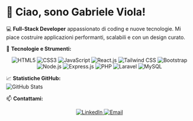 # 👋 Ciao, sono Gabriele Viola!

💻 **Full-Stack Developer** appassionato di coding e nuove tecnologie. Mi piace costruire applicazioni performanti, scalabili e con un design curato.

🚀 **Tecnologie e Strumenti:**
<p align="center">
  <img src="https://img.shields.io/badge/-HTML5-E34F26?style=flat-square&logo=html5&logoColor=white" alt="HTML5" />
  <img src="https://img.shields.io/badge/-CSS3-1572B6?style=flat-square&logo=css3&logoColor=white" alt="CSS3" />
  <img src="https://img.shields.io/badge/-JavaScript-F7DF1E?style=flat-square&logo=javascript&logoColor=black" alt="JavaScript" />
  <img src="https://img.shields.io/badge/-React.js-61DAFB?style=flat-square&logo=react&logoColor=black" alt="React.js" />
  <img src="https://img.shields.io/badge/-Tailwind%20CSS-06B6D4?style=flat-square&logo=tailwindcss&logoColor=white" alt="Tailwind CSS" />
  <img src="https://img.shields.io/badge/-Bootstrap-7952B3?style=flat-square&logo=bootstrap&logoColor=white" alt="Bootstrap" />
  <img src="https://img.shields.io/badge/-Node.js-339933?style=flat-square&logo=node.js&logoColor=white" alt="Node.js" />
  <img src="https://img.shields.io/badge/-Express.js-000000?style=flat-square&logo=express&logoColor=white" alt="Express.js" />
  <img src="https://img.shields.io/badge/-PHP-777BB4?style=flat-square&logo=php&logoColor=white" alt="PHP" />
  <img src="https://img.shields.io/badge/-Laravel-FF2D20?style=flat-square&logo=laravel&logoColor=white" alt="Laravel" />
  <img src="https://img.shields.io/badge/-MySQL-4479A1?style=flat-square&logo=mysql&logoColor=white" alt="MySQL" />
</p>

📈 **Statistiche GitHub:**  
![GitHub Stats](https://github-readme-stats.vercel.app/api?username=gabriele-viola&show_icons=true&hide_title=true&count_private=true&hide=prs&theme=radical)

📫 **Contattami:**

<p align="center">
  <a href="https://www.linkedin.com/in/gabriele-viola-733245202" target="_blank">
    <img src="https://img.shields.io/badge/LinkedIn-Gabriele%20Viola-blue?style=for-the-badge&logo=linkedin&logoColor=white" alt="LinkedIn"/>
  </a>
  <a href="mailto:gabrieleviola50@gmail.com" target="_blank">
    <img src="https://img.shields.io/badge/Email-gabrieleviola50%40gmail.com-red?style=for-the-badge&logo=gmail&logoColor=white" alt="Email"/>
  </a>
</p>

